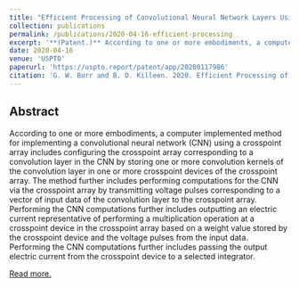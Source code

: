 ```yaml
---
title: "Efficient Processing of Convolutional Neural Network Layers Using Analog-memory-based Hardware"
collection: publications
permalink: /publications/2020-04-16-efficient-processing
excerpt: '**(Patent.)** According to one or more embodiments, a computer implemented method for implementing a convolutional neural network (CNN) using a crosspoint array...'
date: 2020-04-16
venue: 'USPTO'
paperurl: 'https://uspto.report/patent/app/20200117986'
citation: 'G. W. Burr and B. D. Killeen. 2020. Efficient Processing of Convolutional Neural Network Layers Using Analog-memory-based Hardware. 20200117986, filed March 25, 2019, and issued April 16, 2020.'
---
```


## Abstract

According to one or more embodiments, a computer implemented method for implementing a
convolutional neural network (CNN) using a crosspoint array includes configuring the crosspoint
array corresponding to a convolution layer in the CNN by storing one or more convolution kernels of
the convolution layer in one or more crosspoint devices of the crosspoint array. The method further
includes performing computations for the CNN via the crosspoint array by transmitting voltage
pulses corresponding to a vector of input data of the convolution layer to the crosspoint
array. Performing the CNN computations further includes outputting an electric current
representative of performing a multiplication operation at a crosspoint device in the crosspoint
array based on a weight value stored by the crosspoint device and the voltage pulses from the input
data. Performing the CNN computations further includes passing the output electric current from the
crosspoint device to a selected integrator.

[Read more.](https://uspto.report/patent/app/20200117986)

